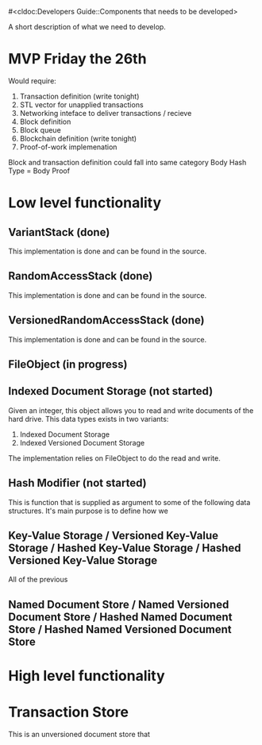 #<cldoc:Developers Guide::Components that needs to be developed>

A short description of what we need to develop.

# MVP Friday the 26th

Would require:
1. Transaction definition                                  (write tonight)
2. STL vector for unapplied transactions
3. Networking inteface to deliver transactions / recieve
4. Block definition
5. Block queue
6. Blockchain definition                                   (write tonight)
7. Proof-of-work implemenation

Block and transaction definition could fall into same category
Body Hash
Type = 
Body
Proof


# Low level functionality

## VariantStack (done)
This implementation is done and can be found in the source.

## RandomAccessStack (done)
This implementation is done and can be found in the source.

## VersionedRandomAccessStack (done)
This implementation is done and can be found in the source.

## FileObject (in progress)



## Indexed Document Storage (not started)
Given an integer, this object allows you to read and write documents of
the hard drive.  This data types exists in two variants:  

1. Indexed Document Storage
2. Indexed Versioned Document Storage 

The implementation relies on FileObject to do the read and write.


## Hash Modifier (not started)

This is function that is supplied as argument to some of the following
data structures. It's main purpose is to define how we 

## Key-Value Storage / Versioned Key-Value Storage / Hashed Key-Value Storage / Hashed Versioned Key-Value Storage 
All of the previous

## Named Document Store /  Named Versioned Document Store /  Hashed Named Document Store /  Hashed Named Versioned Document Store 


# High level functionality

# Transaction Store

This is an unversioned document store that 

